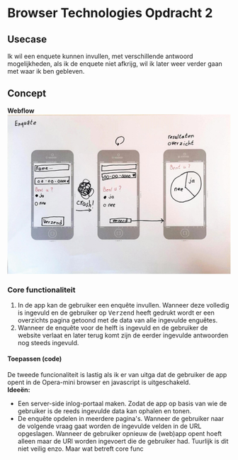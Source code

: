 # Browser Technologies Opdracht 2
## Usecase
Ik wil een enquete kunnen invullen, met verschillende antwoord mogelijkheden, als ik de enquete niet afkrijg, wil ik later weer verder gaan met waar ik ben gebleven.

## Concept
__Webflow__
![Webflow](Week2/public/img/webFlow.jpg)

### Core functionaliteit
1. In de app kan de gebruiker een enquête invullen. Wanneer deze volledig is ingevuld en de gebruiker op <kbd>Verzend</kbd> heeft gedrukt wordt er een overzichts pagina getoond met de data van alle ingevulde enguêtes.
2. Wanneer de enquête voor de helft is ingevuld en de gebruiker de website verlaat en later terug komt zijn de eerder ingevulde antwoorden nog steeds ingevuld. 

#### Toepassen (code)
De tweede funcionaliteit is lastig als ik er van uitga dat de gebruiker de app opent in de Opera-mini browser en javascript is uitgeschakeld. <br/>
__Ideeën:__<br/>
* Een server-side inlog-portaal maken. Zodat de app op basis van wie de gebruiker is de reeds ingevulde data kan ophalen en tonen.
* De enquête opdelen in meerdere pagina's. Wanneer de gebruiker naar de volgende vraag gaat worden de ingevulde velden in de URL opgeslagen. Wanneer de gebruiker opnieuw de (web)app opent hoeft alleen maar de URl worden ingevoert die de gebruiker had. 
Tuurlijk is dit niet veilig enzo. Maar wat betreft core func 

